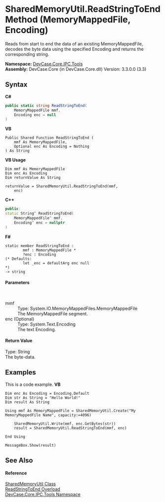 # SharedMemoryUtil.ReadStringToEnd Method (MemoryMappedFile, Encoding)
 

Reads from start to end the data of an existing MemoryMappedFile, decodes the byte data using the specified Encoding and returns the corresponding string.

**Namespace:**&nbsp;<a href="N_DevCase_Core_IPC_Tools">DevCase.Core.IPC.Tools</a><br />**Assembly:**&nbsp;DevCase.Core (in DevCase.Core.dll) Version: 3.3.0.0 (3.3)

## Syntax

**C#**<br />
``` C#
public static string ReadStringToEnd(
	MemoryMappedFile mmf,
	Encoding enc = null
)
```

**VB**<br />
``` VB
Public Shared Function ReadStringToEnd ( 
	mmf As MemoryMappedFile,
	Optional enc As Encoding = Nothing
) As String
```

**VB Usage**<br />
``` VB Usage
Dim mmf As MemoryMappedFile
Dim enc As Encoding
Dim returnValue As String

returnValue = SharedMemoryUtil.ReadStringToEnd(mmf, 
	enc)
```

**C++**<br />
``` C++
public:
static String^ ReadStringToEnd(
	MemoryMappedFile^ mmf, 
	Encoding^ enc = nullptr
)
```

**F#**<br />
``` F#
static member ReadStringToEnd : 
        mmf : MemoryMappedFile * 
        ?enc : Encoding 
(* Defaults:
        let _enc = defaultArg enc null
*)
-> string 

```


#### Parameters
&nbsp;<dl><dt>mmf</dt><dd>Type: System.IO.MemoryMappedFiles.MemoryMappedFile<br />The MemoryMappedFile segment.</dd><dt>enc (Optional)</dt><dd>Type: System.Text.Encoding<br />The text Encoding.</dd></dl>

#### Return Value
Type: String<br />The byte-data.

## Examples
This is a code example. 
**VB**<br />
``` VB
Dim enc As Encoding = Encoding.Default
Dim str As String = "Hello World!"
Dim result As String

Using mmf As MemoryMappedFile = SharedMemoryUtil.Create("My MemoryMappedFile Name", capacity:=4096)

    SharedMemoryUtil.Write(mmf, enc.GetBytes(str))
    result = SharedMemoryUtil.ReadStringToEnd(mmf, enc)

End Using

MessageBox.Show(result)
```


## See Also


#### Reference
<a href="T_DevCase_Core_IPC_Tools_SharedMemoryUtil">SharedMemoryUtil Class</a><br /><a href="Overload_DevCase_Core_IPC_Tools_SharedMemoryUtil_ReadStringToEnd">ReadStringToEnd Overload</a><br /><a href="N_DevCase_Core_IPC_Tools">DevCase.Core.IPC.Tools Namespace</a><br />